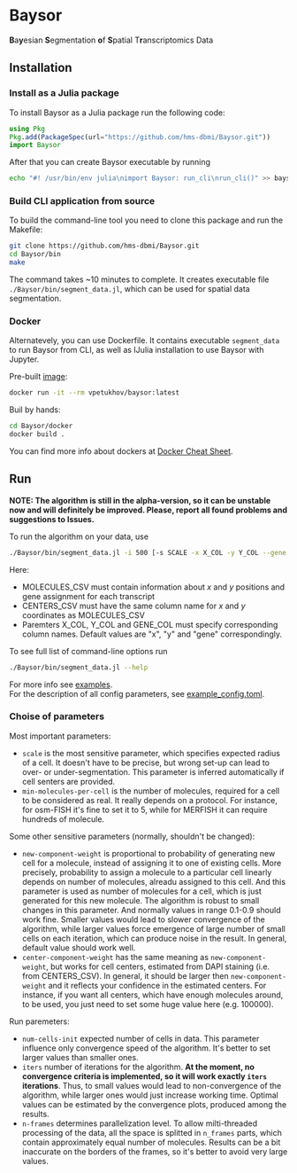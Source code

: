 # Baysor

**B**a**y**esian **S**egmentation **o**f **S**patial T**r**anscriptomics Data

## Installation

### Install as a Julia package

To install Baysor as a Julia package run the following code:

```julia
using Pkg
Pkg.add(PackageSpec(url="https://github.com/hms-dbmi/Baysor.git"))
import Baysor
```

After that you can create Baysor executable by running

```bash
echo "#! /usr/bin/env julia\nimport Baysor: run_cli\nrun_cli()" >> baysor && chmod +x baysor
```

### Build CLI application from source

To build the command-line tool you need to clone this package and run the Makefile:

```bash
git clone https://github.com/hms-dbmi/Baysor.git
cd Baysor/bin
make
```

The command takes ~10 minutes to complete. It creates executable file `./Baysor/bin/segment_data.jl`, which can be used for spatial data segmentation.

### Docker

Alternatevely, you can use Dockerfile. It contains executable `segment_data` to run Baysor from CLI, as well as IJulia installation to use Baysor with Jupyter.

Pre-built [image](https://hub.docker.com/r/vpetukhov/baysor):

```bash
docker run -it --rm vpetukhov/baysor:latest
```

Buil by hands:

```bash
cd Baysor/docker
docker build .
```

You can find more info about dockers at [Docker Cheat Sheet](https://github.com/wsargent/docker-cheat-sheet).

## Run

**NOTE: The algorithm is still in the alpha-version, so it can be unstable now and will definitely be improved. Please, report all found problems and suggestions to Issues.**

To run the algorithm on your data, use

```bash
./Baysor/bin/segment_data.jl -i 500 [-s SCALE -x X_COL -y Y_COL --gene GENE_COL] -c config.toml MOLECULES_CSV [CENTERS_CSV]
```

Here:

- MOLECULES_CSV must contain information about *x* and *y* positions and gene assignment for each transcript
- CENTERS_CSV must have the same column name for *x* and *y* coordinates as MOLECULES_CSV
- Paremters X_COL, Y_COL and GENE_COL must specify corresponding column names. Default values are "x", "y" and "gene" correspondingly.

To see full list of command-line options run

```bash
./Baysor/bin/segment_data.jl --help
```

For more info see [examples](https://github.com/hms-dbmi/Baysor/tree/master/examples).  
For the description of all config parameters, see [example_config.toml](https://github.com/hms-dbmi/Baysor/blob/master/configs/example_config.toml).


### Choise of parameters

Most important parameters:

- `scale` is the most sensitive parameter, which specifies expected radius of a cell. It doesn't have to be precise, but wrong set-up can lead to over- or under-segmentation. This parameter is inferred automatically if cell senters are provided.
- `min-molecules-per-cell` is the number of molecules, required for a cell to be considered as real. It really depends on a protocol. For instance, for osm-FISH it's fine to set it to 5, while for MERFISH it can require hundreds of molecule.

Some other sensitive parameters (normally, shouldn't be changed):

- `new-component-weight` is proportional to probability of generating new cell for a molecule, instead of assigning it to one of existing cells. More precisely, probability to assign a molecule to a particular cell linearly depends on number of molecules, alreadu assigned to this cell. And this parameter is used as number of molecules for a cell, which is just generated for this new molecule. The algorithm is robust to small changes in this parameter. And normally values in range 0.1-0.9 should work fine. Smaller values would lead to slower convergence of the algorithm, while larger values force emergence of large number of small cells on each iteration, which can produce noise in the result. In general, default value should work well.
- `center-component-weight` has the same meaning as `new-component-weight`, but works for cell centers, estimated from DAPI staining (i.e. from CENTERS_CSV). In general, it should be larger then `new-component-weight` and it reflects your confidence in the estimated centers. For instance, if you want all centers, which have enough molecules around, to be used, you just need to set some huge value here (e.g. 100000).

Run paremeters:

- `num-cells-init` expected number of cells in data. This parameter influence only convergence speed of the algorithm. It's better to set larger values than smaller ones.
- `iters` number of iterations for the algorithm. **At the moment, no convergence criteria is implemented, so it will work exactly `iters` iterations**. Thus, to small values would lead to non-convergence of the algorithm, while larger ones would just increase working time. Optimal values can be estimated by the convergence plots, produced among the results.
- `n-frames` determines parallelization level. To allow milti-threaded processing of the data, all the space is splitted in `n_frames` parts, which contain approximately equal number of molecules. Results can be a bit inaccurate on the borders of the frames, so it's better to avoid very large values.
